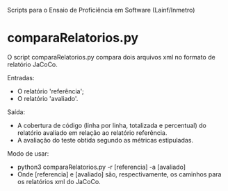 Scripts para o Ensaio de Proficiência em Software (Lainf/Inmetro)

# comparaRelatorios.py
O script comparaRelatorios.py compara dois arquivos xml no formato de 
relatório JaCoCo. 

Entradas:
- O relatório 'referência'; 
- O relatório 'avaliado'.

Saída:
- A cobertura de código (linha por linha, totalizada e percentual) do 
relatório avaliado em relação ao relatório referência.
- A avaliação do teste obtida segundo as métricas estipuladas.

Modo de usar:
- python3 comparaRelatorios.py -r [referencia] -a [avaliado]
- Onde [referencia] e [avaliado] são, respectivamente, os caminhos para os relatórios xml do JaCoCo.
